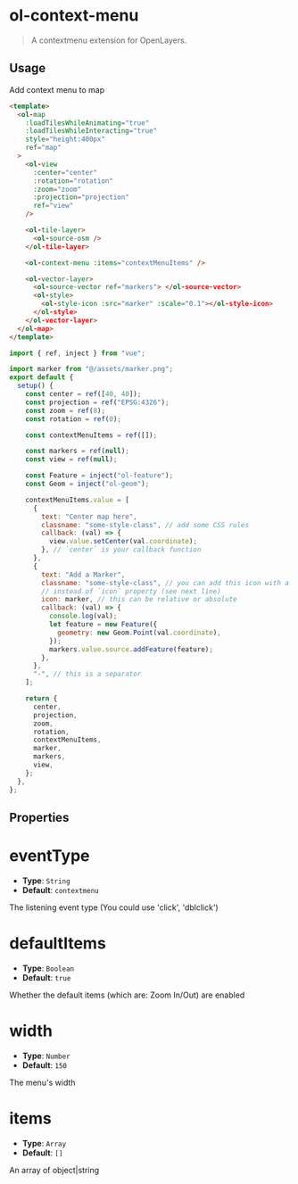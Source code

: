 # ol-context-menu

> A contextmenu extension for OpenLayers.

<script setup>
import ContextMenuDemo from "@demos/ContextMenuDemo.vue"
</script>
<ClientOnly>
<ContextMenuDemo />
</ClientOnly>

## Usage

Add context menu to map

```html
<template>
  <ol-map
    :loadTilesWhileAnimating="true"
    :loadTilesWhileInteracting="true"
    style="height:400px"
    ref="map"
  >
    <ol-view
      :center="center"
      :rotation="rotation"
      :zoom="zoom"
      :projection="projection"
      ref="view"
    />

    <ol-tile-layer>
      <ol-source-osm />
    </ol-tile-layer>

    <ol-context-menu :items="contextMenuItems" />

    <ol-vector-layer>
      <ol-source-vector ref="markers"> </ol-source-vector>
      <ol-style>
        <ol-style-icon :src="marker" :scale="0.1"></ol-style-icon>
      </ol-style>
    </ol-vector-layer>
  </ol-map>
</template>
```

```js
import { ref, inject } from "vue";

import marker from "@/assets/marker.png";
export default {
  setup() {
    const center = ref([40, 40]);
    const projection = ref("EPSG:4326");
    const zoom = ref(8);
    const rotation = ref(0);

    const contextMenuItems = ref([]);

    const markers = ref(null);
    const view = ref(null);

    const Feature = inject("ol-feature");
    const Geom = inject("ol-geom");

    contextMenuItems.value = [
      {
        text: "Center map here",
        classname: "some-style-class", // add some CSS rules
        callback: (val) => {
          view.value.setCenter(val.coordinate);
        }, // `center` is your callback function
      },
      {
        text: "Add a Marker",
        classname: "some-style-class", // you can add this icon with a CSS class
        // instead of `icon` property (see next line)
        icon: marker, // this can be relative or absolute
        callback: (val) => {
          console.log(val);
          let feature = new Feature({
            geometry: new Geom.Point(val.coordinate),
          });
          markers.value.source.addFeature(feature);
        },
      },
      "-", // this is a separator
    ];

    return {
      center,
      projection,
      zoom,
      rotation,
      contextMenuItems,
      marker,
      markers,
      view,
    };
  },
};
```

## Properties

# eventType

- **Type**: `String`
- **Default**: `contextmenu`

The listening event type (You could use 'click', 'dblclick')

# defaultItems

- **Type**: `Boolean`
- **Default**: `true`

Whether the default items (which are: Zoom In/Out) are enabled

# width

- **Type**: `Number`
- **Default**: `150`

The menu's width

# items

- **Type**: `Array`
- **Default**: `[]`

An array of object|string
